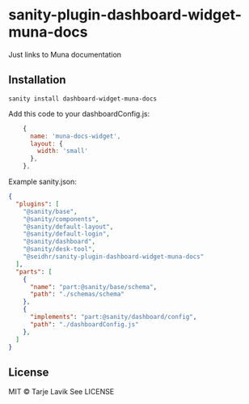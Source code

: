 # sanity-plugin-dashboard-widget-muna-docs

Just links to Muna documentation

## Installation

```
sanity install dashboard-widget-muna-docs
```

Add this code to your dashboardConfig.js:

```js
    {
      name: 'muna-docs-widget',
      layout: {
        width: 'small'
      },
    },
```

Example sanity.json:

```json
{
  "plugins": [
    "@sanity/base",
    "@sanity/components",
    "@sanity/default-layout",
    "@sanity/default-login",
    "@sanity/dashboard",
    "@sanity/desk-tool",
    "@seidhr/sanity-plugin-dashboard-widget-muna-docs"
  ],
  "parts": [
    {
      "name": "part:@sanity/base/schema",
      "path": "./schemas/schema"
    },
    {
      "implements": "part:@sanity/dashboard/config",
      "path": "./dashboardConfig.js"
    },
  ]
}
```


## License

MIT © Tarje Lavik
See LICENSE